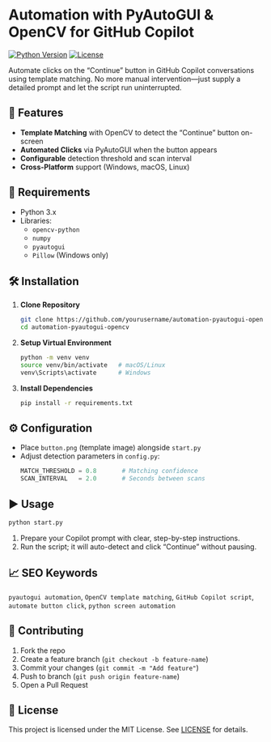 # Automation with PyAutoGUI & OpenCV for GitHub Copilot

[![Python Version](https://img.shields.io/badge/python-3.x-blue)](https://www.python.org/) [![License](https://img.shields.io/badge/license-MIT-green)](#license)

Automate clicks on the “Continue” button in GitHub Copilot conversations using template matching. No more manual intervention—just supply a detailed prompt and let the script run uninterrupted.

## 🚀 Features

- **Template Matching** with OpenCV to detect the “Continue” button on-screen
- **Automated Clicks** via PyAutoGUI when the button appears
- **Configurable** detection threshold and scan interval
- **Cross-Platform** support (Windows, macOS, Linux)

## 🔧 Requirements

- Python 3.x
- Libraries:
  - `opencv-python`
  - `numpy`
  - `pyautogui`
  - `Pillow` (Windows only)

## 🛠️ Installation

1. **Clone Repository**  
   ```bash
   git clone https://github.com/yourusername/automation-pyautogui-opencv.git
   cd automation-pyautogui-opencv
   ```

2. **Setup Virtual Environment**  
   ```bash
   python -m venv venv
   source venv/bin/activate   # macOS/Linux
   venv\Scripts\activate      # Windows
   ```

3. **Install Dependencies**  
   ```bash
   pip install -r requirements.txt
   ```

## ⚙️ Configuration

- Place `button.png` (template image) alongside `start.py`
- Adjust detection parameters in `config.py`:
  ```python
  MATCH_THRESHOLD = 0.8       # Matching confidence
  SCAN_INTERVAL   = 2.0       # Seconds between scans
  ```

## ▶️ Usage

```bash
python start.py
```

1. Prepare your Copilot prompt with clear, step-by-step instructions.
2. Run the script; it will auto-detect and click “Continue” without pausing.

## 📈 SEO Keywords

`pyautogui automation`, `OpenCV template matching`, `GitHub Copilot script`, `automate button click`, `python screen automation`

## 🤝 Contributing

1. Fork the repo
2. Create a feature branch (`git checkout -b feature-name`)
3. Commit your changes (`git commit -m "Add feature"`)
4. Push to branch (`git push origin feature-name`)
5. Open a Pull Request

## 📝 License

This project is licensed under the MIT License. See [LICENSE](LICENSE) for details.
